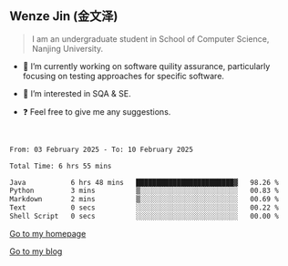 ## Wenze Jin (金文泽)

> I am an undergraduate student in School of Computer Science, Nanjing University.

- 🔭 I’m currently working on software quility assurance, particularly focusing on testing approaches for specific software.
  
- 🌱 I’m interested in SQA & SE.
  
- ❓ Feel free to give me any suggestions.  

<br>  

<!--START_SECTION:waka-->

```txt
From: 03 February 2025 - To: 10 February 2025

Total Time: 6 hrs 55 mins

Java           6 hrs 48 mins   ████████████████████████▓   98.26 %
Python         3 mins          ▒░░░░░░░░░░░░░░░░░░░░░░░░   00.83 %
Markdown       2 mins          ▒░░░░░░░░░░░░░░░░░░░░░░░░   00.69 %
Text           0 secs          ░░░░░░░░░░░░░░░░░░░░░░░░░   00.22 %
Shell Script   0 secs          ░░░░░░░░░░░░░░░░░░░░░░░░░   00.00 %
```

<!--END_SECTION:waka-->

[Go to my homepage](https://wenzejin.github.io)

[Go to my blog](https://wenzejin.notion.site/Wenze-Jin-s-Blog-1635e9fa7b6d80b3adcedfacc74aa717?pvs=4)
